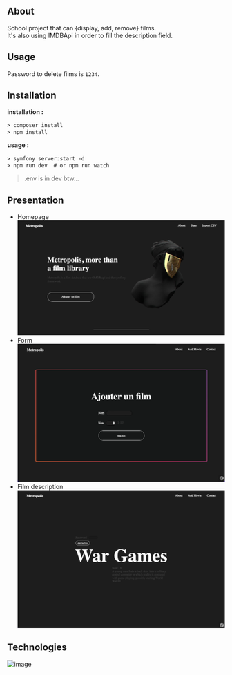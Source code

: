 ## About     

School project that can {display, add, remove} films.   
It's also using IMDBApi in order to fill the description field.  


## Usage 

Password to delete films is `1234`.  


## Installation   

__installation :__
```
> composer install
> npm install 
```

__usage :__   
```` 
> symfony server:start -d 
> npm run dev  # or npm run watch 
````

> .env is in dev btw... 

## Presentation 

- Homepage 
![frontpage](./metropolis/public/images/readme1.png)   
- Form   
![addfilm](./metropolis/public/images/reamde2.png)   
- Film description   
![description](./metropolis/public/images/readme3.png)  

## Technologies  



![image](https://img.shields.io/badge/Symfony-000000?style=for-the-badge&logo=Symfony&logoColor=white)
